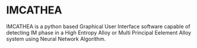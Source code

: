 # IMCATHEA
IMCATHEA is a python based Graphical User Interface software capable of detecting IM phase in a High Entropy Alloy or Multi Principal Eelement Alloy system using Neural Network Algorithm.
